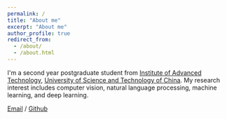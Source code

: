 ```yaml
---
permalink: /
title: "About me"
excerpt: "About me"
author_profile: true
redirect_from: 
  - /about/
  - /about.html
---
```


I'm a second year postgraduate student from [Institute of Advanced Technology](https://iat.ustc.edu.cn/iat/index.html), [University of Science and Technology of China](https://www.ustc.edu.cn/). My research interest includes computer vision, natural language processing, machine learning, and deep learning.

[Email](mailto:zengjianming@mail.ustc.edu.cn) / [Github](https://github.com/JMZeng97)
